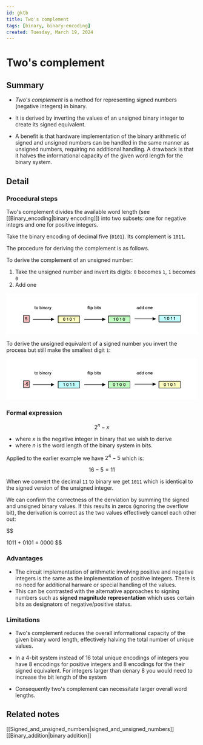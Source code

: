 ```yaml
---
id: gktb
title: Two's complement
tags: [binary, binary-encoding]
created: Tuesday, March 19, 2024
---
```


# Two's complement

## Summary

- _Two's complement_ is a method for representing signed numbers (negative
  integers) in binary.

- It is derived by inverting the values of an unsigned binary integer to create
  its signed equivalent.

- A benefit is that hardware implementation of the binary arithmetic of signed
  and unsigned numbers can be handled in the same manner as unsigned numbers,
  requiring no additional handling. A drawback is that it halves the
  informational capacity of the given word length for the binary system.

## Detail

### Procedural steps

Two's complement divides the available word length (see
[[Binary_encoding|binary encoding]]) into two subsets: one for negative integrs
and one for positive integers.

Take the binary encoding of decimal five (`0101`). Its complement is `1011`.

The procedure for deriving the complement is as follows.

To derive the complement of an unsigned number:

1. Take the unsigned number and invert its digits: `0` becomes `1`, `1` becomes
   `0`
2. Add one

![](/img/unsigned-to-signed.png)

To derive the unsigned equivalent of a signed number you invert the process but
still make the smallest digit `1`:

![](/img/signed-to-unsigned.png)

### Formal expression

$$
    2^n - x
$$

- where $x$ is the negative integer in binary that we wish to derive
- where $n$ is the word length of the binary system in bits.

Applied to the earlier example we have $2^4 -5$ which is:

$$
    16 - 5 = 11
$$

When we convert the decimal `11` to binary we get `1011` which is identical to
the signed version of the unsigned integer.

We can confirm the correctness of the derviation by summing the signed and
unsigned binary values. If this results in zeros (ignoring the overflow bit),
the derivation is correct as the two values effectively cancel each other out:

$$

  1011 + 0101 = 0000
$$

### Advantages

- The circuit implementation of arithmetic involving positive and negative
  integers is the same as the implementation of positive integers. There is no
  need for additional harware or special handling of the values.
- This can be contrasted with the alternative approaches to signing numbers such
  as **signed magnitude representation** which uses certain bits as designators
  of negative/positive status.

### Limitations

- Two's complement reduces the overall informational capacity of the given
  binary word length, effectively halving the total number of unique values.

- In a 4-bit system instead of 16 total unique encodings of integers you have 8
  encodings for positive integers and 8 encodings for the their signed
  equivalent. For integers larger than denary 8 you would need to increase the
  bit length of the system

- Consequently two's complement can necessitate larger overall word lengths.

## Related notes

[[Signed_and_unsigned_numbers|signed_and_unsigned_numbers]]
[[Binary_addition|binary addition]]
